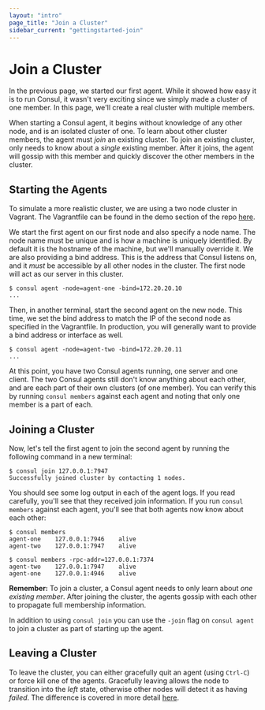 ```yaml
---
layout: "intro"
page_title: "Join a Cluster"
sidebar_current: "gettingstarted-join"
---
```


# Join a Cluster

In the previous page, we started our first agent. While it showed how easy
it is to run Consul, it wasn't very exciting since we simply made a cluster of
one member. In this page, we'll create a real cluster with multiple members.

When starting a Consul agent, it begins without knowledge of any other node, and is
an isolated cluster of one.  To learn about other cluster members, the agent must
_join_ an existing cluster.  To join an existing cluster, only needs to know
about a _single_ existing member. After it joins, the agent will gossip with this
member and quickly discover the other members in the cluster.

## Starting the Agents

To simulate a more realistic cluster, we are using a two node cluster in
Vagrant. The Vagrantfile can be found in the demo section of the repo
[here](https://github.com/hashicorp/consul/tree/master/demo/vagrant-cluster).

We start the first agent on our first node and also specify a node name.
The node name must be unique and is how a machine is uniquely identified.
By default it is the hostname of the machine, but we'll manually override it.
We are also providing a bind address. This is the address that Consul listens on,
and it *must* be accessible by all other nodes in the cluster. The first node
will act as our server in this cluster.

```
$ consul agent -node=agent-one -bind=172.20.20.10
...
```

Then, in another terminal, start the second agent on the new node.
This time, we set the bind address to match the IP of the second node
as specified in the Vagrantfile. In production, you will generally want
to provide a bind address or interface as well.

```
$ consul agent -node=agent-two -bind=172.20.20.11
...
```

At this point, you have two Consul agents running, one server and one client.
The two Consul agents still don't know anything about each other, and are each part of their own
clusters (of one member). You can verify this by running `consul members`
against each agent and noting that only one member is a part of each.

## Joining a Cluster

Now, let's tell the first agent to join the second agent by running
the following command in a new terminal:

```
$ consul join 127.0.0.1:7947
Successfully joined cluster by contacting 1 nodes.
```

You should see some log output in each of the agent logs. If you read
carefully, you'll see that they received join information. If you
run `consul members` against each agent, you'll see that both agents now
know about each other:

```
$ consul members
agent-one    127.0.0.1:7946    alive
agent-two    127.0.0.1:7947    alive

$ consul members -rpc-addr=127.0.0.1:7374
agent-two    127.0.0.1:7947    alive
agent-one    127.0.0.1:4946    alive
```

<div class="alert alert-block alert-info">
<p><strong>Remember:</strong> To join a cluster, a Consul agent needs to only
learn about <em>one existing member</em>. After joining the cluster, the
agents gossip with each other to propagate full membership information.
</p>
</div>

In addition to using `consul join` you can use the `-join` flag on
`consul agent` to join a cluster as part of starting up the agent.

## Leaving a Cluster

To leave the cluster, you can either gracefully quit an agent (using
`Ctrl-C`) or force kill one of the agents. Gracefully leaving allows
the node to transition into the _left_ state, otherwise other nodes
will detect it as having _failed_. The difference is covered
in more detail [here](/intro/getting-started/agent.html#toc_3).

